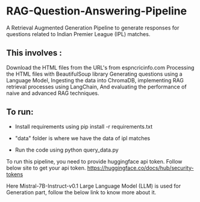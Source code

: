 # RAG-Question-Answering-Pipeline

A Retrieval Augmented Generation Pipeline to generate responses for questions related to Indian Premier League (IPL) matches.
 
## This involves :
Download the HTML files from the URL's from espncricinfo.com
Processing the HTML files with BeautifulSoup library
Generating questions using a Language Model, 
Ingesting the data into ChromaDB, implementing RAG retrieval processes using LangChain, 
And evaluating the performance of naive and advanced RAG techniques.

## To run:

- Install requirements using pip install -r requirements.txt

- "data" folder is where we have the data of ipl matches

- Run the code using python query_data.py

To run this pipeline, you need to provide huggingface api token. Follow below site to get your api token.
https://huggingface.co/docs/hub/security-tokens

Here Mistral-7B-Instruct-v0.1 Large Language Model (LLM) is used for Generation part, follow the below link to know more about it. 

